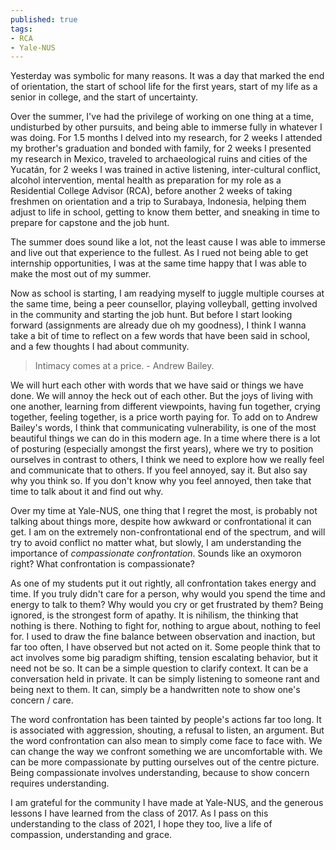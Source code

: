 ```yaml
---
published: true
tags:
- RCA
- Yale-NUS
---
```


Yesterday was symbolic for many reasons. It was a day that marked the end of orientation, the start of school life for the first years, start of my life as a senior in college, and the start of uncertainty. 

Over the summer, I've had the privilege of working on one thing at a time, undisturbed by other pursuits, and being able to immerse fully in whatever I was doing. For 1.5 months I delved into my research, for 2 weeks I attended my brother's graduation and bonded with family, for 2 weeks I presented my research in Mexico, traveled to archaeological ruins and cities of the Yucatán, for 2 weeks I was trained in active listening, inter-cultural conflict, alcohol intervention, mental health as preparation for my role as a Residential College Advisor (RCA), before another 2 weeks of taking freshmen on orientation and a trip to Surabaya, Indonesia, helping them adjust to life in school, getting to know them better, and sneaking in time to prepare for capstone and the job hunt. 

The summer does sound like a lot, not the least cause I was able to immerse and live out that experience to the fullest. As I rued not being able to get internship opportunities, I was at the same time happy that I was able to make the most out of my summer. 

Now as school is starting, I am readying myself to juggle multiple courses at the same time, being a peer counsellor, playing volleyball, getting involved in the community and starting the job hunt. But before I start looking forward (assignments are already due oh my goodness), I think I wanna take a bit of time to reflect on a few words that have been said in school, and a few thoughts I had about community. 

> Intimacy comes at a price. - Andrew Bailey. 

We will hurt each other with words that we have said or things we have done. We will annoy the heck out of each other. But the joys of living with one another, learning from different viewpoints, having fun together, crying together, feeling together, is a price worth paying for. To add on to Andrew Bailey's words, I think that communicating vulnerability, is one of the most beautiful things we can do in this modern age. In a time where there is a lot of posturing (especially amongst the first years), where we try to position ourselves in contrast to others, I think we need to explore how we really feel and communicate that to others. If you feel annoyed, say it. But also say why you think so. If you don't know why you feel annoyed, then take that time to talk about it and find out why.

Over my time at Yale-NUS, one thing that I regret the most, is probably not talking about things more, despite how awkward or confrontational it can get. I am on the extremely non-confrontational end of the spectrum, and will try to avoid conflict no matter what, but slowly, I am understanding the importance of *compassionate confrontation*. Sounds like an oxymoron right? What confrontation is compassionate? 

As one of my students put it out rightly, all confrontation takes energy and time. If you truly didn't care for a person, why would you spend the time and energy to talk to them? Why would you cry or get frustrated by them? Being ignored, is the strongest form of apathy. It is nihilism, the thinking that nothing is there. Nothing to fight for, nothing to argue about, nothing to feel for. I used to draw the fine balance between observation and inaction, but far too often, I have observed but not acted on it. Some people think that to act involves some big paradigm shifting, tension escalating behavior, but it need not be so. It can be a simple question to clarify context. It can be a conversation held in private. It can be simply listening to someone rant and being next to them. It can, simply be a handwritten note to show one's concern / care. 

The word confrontation has been tainted by people's actions far too long. It is associated with aggression, shouting, a refusal to listen, an argument. But the word confrontation can also mean to simply come face to face with. We can change the way we confront something we are uncomfortable with. We can be more compassionate by putting ourselves out of the centre picture. Being compassionate involves understanding, because to show concern requires understanding. 

I am grateful for the community I have made at Yale-NUS, and the generous lessons I have learned from the class of 2017. As I pass on this understanding to the class of 2021, I hope they too, live a life of compassion, understanding and grace.   